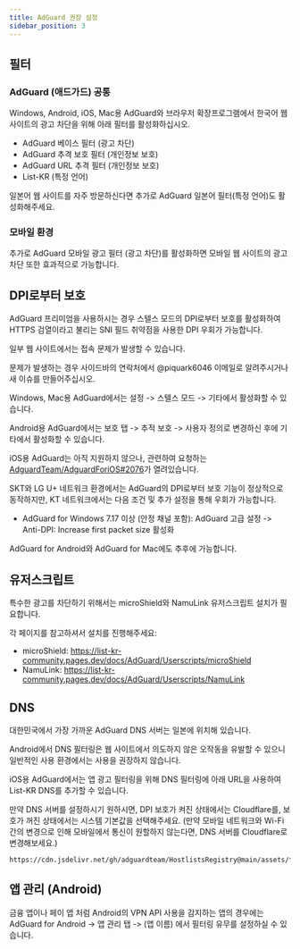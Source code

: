 ```yaml
---
title: AdGuard 권장 설정
sidebar_position: 3
---
```



## 필터

### AdGuard (애드가드) 공통

Windows, Android, iOS, Mac용 AdGuard와 브라우저 확장프로그램에서 한국어 웹 사이트의 광고 차단을 위해 아래 필터를 활성화하십시오.

- AdGuard 베이스 필터 (광고 차단)
- AdGuard 추격 보호 필터 (개인정보 보호)
- AdGuard URL 추격 필터 (개인정보 보호)
- List-KR (특정 언어)

일본어 웹 사이트를 자주 방문하신다면 추가로 AdGuard 일본어 필터(특정 언어)도 활성화해주세요.

### 모바일 환경

추가로 AdGuard 모바일 광고 필터 (광고 차단)를 활성화하면 모바일 웹 사이트의 광고 차단 또한 효과적으로 가능합니다.

## DPI로부터 보호

AdGuard 프리미엄을 사용하시는 경우 스텔스 모드의 DPI로부터 보호를 활성화하여 HTTPS 검열이라고 불리는 SNI 필드 취약점을 사용한 DPI 우회가 가능합니다.

일부 웹 사이트에서는 접속 문제가 발생할 수 있습니다.

문제가 발생하는 경우 사이드바의 연락처에서 @piquark6046 이메일로 알려주시거나 새 이슈를 만들어주십시오.

Windows, Mac용 AdGuard에서는 설정 -> 스텔스 모드 -> 기타에서 활성화할 수 있습니다.

Android용 AdGuard에서는 보호 탭 -> 추적 보호 -> 사용자 정의로 변경하신 후에 기타에서 활성화할 수 있습니다.

iOS용 AdGuard는 아직 지원하지 않으나, 관련하여 요청하는 [AdguardTeam/AdguardForiOS#2076](https://github.com/AdguardTeam/AdguardForiOS/issues/2076)가 열려있습니다.

SKT와 LG U+ 네트워크 환경에서는 AdGuard의 DPI로부터 보호 기능이 정상적으로 동작하지만, KT 네트워크에서는 다음 조건 및 추가 설정을 통해 우회가 가능합니다.
- AdGuard for Windows 7.17 이상 (안정 채널 포함): AdGuard 고급 설정 -> Anti-DPI: Increase first packet size 활성화

AdGuard for Android와 AdGuard for Mac에도 추후에 가능합니다.

## 유저스크립트

특수한 광고를 차단하기 위해서는 microShield와 NamuLink 유저스크립트 설치가 필요합니다.

각 페이지를 참고하셔서 설치를 진행해주세요:
 - microShield: https://list-kr-community.pages.dev/docs/AdGuard/Userscripts/microShield
 - NamuLink: https://list-kr-community.pages.dev/docs/AdGuard/Userscripts/NamuLink

## DNS

대한민국에서 가장 가까운 AdGuard DNS 서버는 일본에 위치해 있습니다.

Android에서 DNS 필터링은 웹 사이트에서 의도하지 않은 오작동을 유발할 수 있으니 일반적인 사용 환경에서는 사용을 권장하지 않습니다.

iOS용 AdGuard에서는 앱 광고 필터링을 위해 DNS 필터링에 아래 URL을 사용하여 List-KR DNS를 추가할 수 있습니다.

만약 DNS 서버를 설정하시기 원하시면, DPI 보호가 켜진 상태에서는 Cloudflare를, 보호가 꺼진 상태에서는 시스템 기본값을 선택해주세요. (만약 모바일 네트워크와 Wi-Fi간의 변경으로 인해 모바일에서 통신이 원할하지 않는다면, DNS 서버를 Cloudflare로 변경해보세요.)

```
https://cdn.jsdelivr.net/gh/adguardteam/HostlistsRegistry@main/assets/filter_25.txt
```

## 앱 관리 (Android)

금융 앱이나 페이 앱 처럼 Android의 VPN API 사용을 감지하는 앱의 경우에는 AdGuard for Android -> 앱 관리 탭 -> (앱 이름) 에서 필터링 유무를 설정하실 수 있습니다.